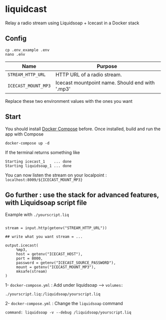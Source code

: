 # liquidcast

Relay a radio stream using Liquidsoap + Icecast in a Docker stack 

## Config

```
cp .env_example .env
nano .env
```


| Name                      | Purpose                                                       |
|---------------------------|---------------------------------------------------------------|
| `STREAM_HTTP_URL`  | HTTP URL of a radio stream.                            |
| `ICECAST_MOUNT_MP3`  | Icecast mountpoint name. Should end with '.mp3'     |

Replace these two environment values with the ones you want


## Start

You should install [Docker Compose](https://docs.docker.com/compose/install/) before. 
Once installed, build and run the app with Compose


```
docker-compose up -d
```

If the terminal returns something like

```
Starting icecast_1    ... done
Starting liquidsoap_1 ... done
```

You can now listen the stream on your localpoint : `localhost:8009/${ICECAST_MOUNT_MP3}`


## Go further : use the stack for advanced features, with Liquidsoap script file 

Example with `./yourscript.liq` 

```

stream = input.http(getenv("STREAM_HTTP_URL"))

## write what you want stream = ...

output.icecast(
     %mp3,
     host = getenv("ICECAST_HOST"),
     port = 8000,
     password = getenv("ICECAST_SOURCE_PASSWORD"), 
     mount = getenv("ICECAST_MOUNT_MP3"), 
     mksafe(stream)
)
```


1- `docker-compose.yml` : Add under liquidsoap --> `volumes:` 

```
./yourscript.liq:/liquidsoap/yourscript.liq
```

2- `docker-compose.yml` : Change the `liquidsoap` command 

```
command: liquidsoap -v --debug /liquidsoap/yourscript.liq
```
